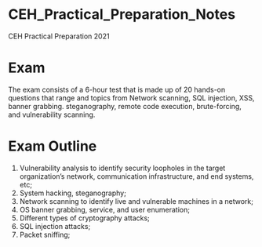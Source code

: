 # CEH_Practical_Preparation_Notes
CEH Practical Preparation 2021

# Exam
The exam consists of a 6-hour test that is made up of 20 hands-on questions that range and topics from Network scanning, SQL injection, XSS, banner grabbing. steganography, remote code execution, brute-forcing, and vulnerability scanning.

# Exam Outline
1. Vulnerability analysis to identify security loopholes in the target organization’s network, communication infrastructure, and end systems, etc;
2. System hacking, steganography;
3. Network scanning to identify live and vulnerable machines in a network;
4. OS banner grabbing, service, and user enumeration;
5. Different types of cryptography attacks;
6. SQL injection attacks;
7. Packet sniffing;
